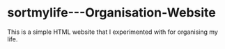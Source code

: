 # sortmylife---Organisation-Website

This is a simple HTML website that I experimented with for organising my life.
